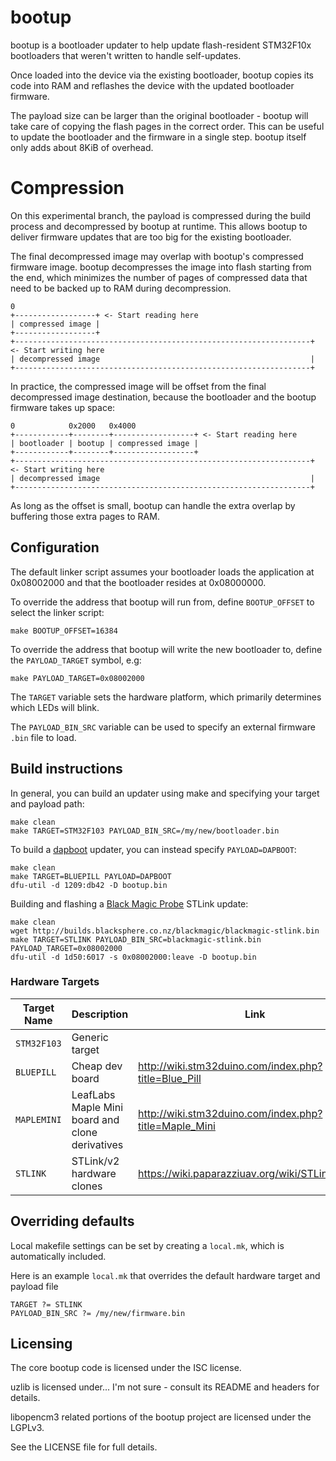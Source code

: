 # bootup
bootup is a bootloader updater to help update flash-resident STM32F10x bootloaders that weren't written to handle self-updates.

Once loaded into the device via the existing bootloader, bootup copies its code into RAM and reflashes the device with the updated bootloader firmware.

The payload size can be larger than the original bootloader - bootup will take care of copying the flash pages in the correct order. This can be useful to update the bootloader and the firmware in a single step. bootup itself only adds about 8KiB of overhead.

# Compression
On this experimental branch, the payload is compressed during the build process and decompressed by bootup at runtime.
This allows bootup to deliver firmware updates that are too big for the existing bootloader.

The final decompressed image may overlap with bootup's compressed firmware image.
bootup decompresses the image into flash starting from the end, which minimizes the number of pages of compressed data that need to be backed up to RAM during decompression.

    0
    +------------------+ <- Start reading here
    | compressed image |
    +------------------+
    +------------------------------------------------------------------+ <- Start writing here
    | decompressed image                                               |
    +------------------------------------------------------------------+

In practice, the compressed image will be offset from the final decompressed image destination, because the bootloader and the bootup firmware takes up space:

    0            0x2000   0x4000
    +------------+--------+------------------+ <- Start reading here
    | bootloader | bootup | compressed image |
    +------------+--------+------------------+
    +------------------------------------------------------------------+ <- Start writing here
    | decompressed image                                               |
    +------------------------------------------------------------------+

As long as the offset is small, bootup can handle the extra overlap by buffering those extra pages to RAM.

## Configuration
The default linker script assumes your bootloader loads the application at 0x08002000 and that the bootloader resides at 0x08000000.

To override the address that bootup will run from, define `BOOTUP_OFFSET` to select the linker script:

    make BOOTUP_OFFSET=16384

To override the address that bootup will write the new bootloader to, define the `PAYLOAD_TARGET` symbol, e.g:

    make PAYLOAD_TARGET=0x08002000

The `TARGET` variable sets the hardware platform, which primarily determines which LEDs will blink.

The `PAYLOAD_BIN_SRC` variable can be used to specify an external firmware `.bin` file to load.

## Build instructions
In general, you can build an updater using make and specifying your target and payload path:

    make clean
    make TARGET=STM32F103 PAYLOAD_BIN_SRC=/my/new/bootloader.bin

To build a [dapboot](https://github.com/devanlai/dapboot) updater, you can instead specify `PAYLOAD=DAPBOOT`:

    make clean
    make TARGET=BLUEPILL PAYLOAD=DAPBOOT
    dfu-util -d 1209:db42 -D bootup.bin

Building and flashing a [Black Magic Probe](https://github.com/blacksphere/blackmagic) STLink update:

    make clean
    wget http://builds.blacksphere.co.nz/blackmagic/blackmagic-stlink.bin
    make TARGET=STLINK PAYLOAD_BIN_SRC=blackmagic-stlink.bin PAYLOAD_TARGET=0x08002000
    dfu-util -d 1d50:6017 -s 0x08002000:leave -D bootup.bin

### Hardware Targets
| Target Name | Description | Link |
| ----------- | ----------- |----- |
|`STM32F103`  | Generic target | |
|`BLUEPILL`   | Cheap dev board | http://wiki.stm32duino.com/index.php?title=Blue_Pill |
|`MAPLEMINI`  | LeafLabs Maple Mini board and clone derivatives | http://wiki.stm32duino.com/index.php?title=Maple_Mini |
|`STLINK`     | STLink/v2 hardware clones | https://wiki.paparazziuav.org/wiki/STLink#Clones |

## Overriding defaults
Local makefile settings can be set by creating a `local.mk`, which is automatically included.

Here is an example `local.mk` that overrides the default hardware target and payload file

    TARGET ?= STLINK
    PAYLOAD_BIN_SRC ?= /my/new/firmware.bin

## Licensing
The core bootup code is licensed under the ISC license.

uzlib is licensed under... I'm not sure - consult its README and headers for details.

libopencm3 related portions of the bootup project are licensed under the LGPLv3.

See the LICENSE file for full details.
